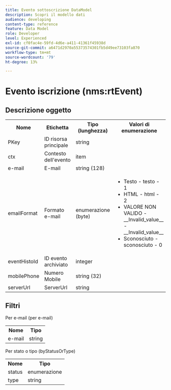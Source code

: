```yaml
---
title: Evento sottoscrizione DataModel
description: Scopri il modello dati
audience: developing
content-type: reference
feature: Data Model
role: Developer
level: Experienced
exl-id: cf0fac4e-59fd-4d6e-a411-41361f45938d
source-git-commit: a6471d2970a55373574301fb5d49ee73103fa870
workflow-type: tm+mt
source-wordcount: '79'
ht-degree: 13%

---
```


# Evento iscrizione (nms:rtEvent)

## Descrizione oggetto

<table>
    <tr>
        <th>Nome</th>
        <th>Etichetta</th>
        <th>Tipo (lunghezza)</th>
        <th>Valori di enumerazione</th>
    </tr>
    <tr>
        <td>PKey</td>
        <td>ID risorsa principale</td>
        <td>string </td>
        <td> </td>
    </tr>
    <tr>
        <td>ctx</td>
        <td>Contesto dell'evento</td>
        <td>item </td>
        <td> </td>
    </tr>
    <tr>
        <td>e-mail</td>
        <td>E-mail</td>
        <td>string (128)</td>
        <td> </td>
    </tr>
    <tr>
        <td>emailFormat</td>
        <td>Formato e-mail</td>
        <td>enumerazione (byte) </td>
        <td>
            <ul>
            <li>Testo - testo - 1</li>
            <li>HTML - html - 2</li>
            <li>VALORE NON VALIDO - __Invalid_value__ - __Invalid_value__</li>
            <li>Sconosciuto - sconosciuto - 0</li>
            </ul>
        </td>
    </tr>
    <tr>
        <td>eventHistoId</td>
        <td>ID evento archiviato</td>
        <td>integer </td>
        <td> </td>
    </tr>
    <tr>
        <td>mobilePhone</td>
        <td>Numero Mobile</td>
        <td>string (32)</td>
        <td> </td>
    </tr>
    <tr>
        <td>serverUrl</td>
        <td>ServerUrl</td>
        <td>string </td>
        <td> </td>
    </tr>
</table>

## Filtri

Per e-mail (per e-mail)

<table>
    <tr>
    <th>Nome</th>
    <th>Tipo</th>
    </tr>
    <tr>
    <td>e-mail</td>
    <td>string</td>
    </tr>
</table>

Per stato o tipo (byStatusOrType)

<table>
        <tr>
        <th>Nome</th>
        <th>Tipo</th>
        </tr>
        <tr>
        <td>status</td>
        <td>enumerazione</td>
        </tr>
        <tr>
        <td>type</td>
        <td>string</td>
        </tr>
    </table>
